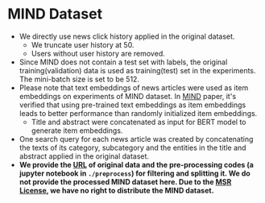 # MIND Dataset
* We directly use news click history applied in the original dataset.
  * We truncate user history at 50.
  * Users without user history are removed.
* Since MIND does not contain a test set with labels, the original training(validation) data is used as training(test) set in the experiments. The mini-batch size is set to be 512.
* Please note that text embeddings of news articles were used as item embeddings on experiments of MIND dataset. In [MIND](https://msnews.github.io/assets/doc/ACL2020_MIND.pdf) paper, it's verified that using pre-trained text embeddings as item embeddings leads to better performance than randomly initialized item embeddings.
    * Title and abstract were concatenated as input for BERT model to generate item embeddings.
* One search query for each news article was created by concatenating the texts of its category, subcategory and the entities in the title and abstract applied in the original dataset.
* **We provide the [URL](https://msnews.github.io/) of original data and the pre-processing codes (a jupyter notebook in `./preprocess`) for filtering and splitting it. We do not provide the processed MIND dataset here. Due to the [MSR License](https://github.com/msnews/MIND/blob/master/MSR%20License_Data.pdf), we have no right to distribute the MIND dataset.**
